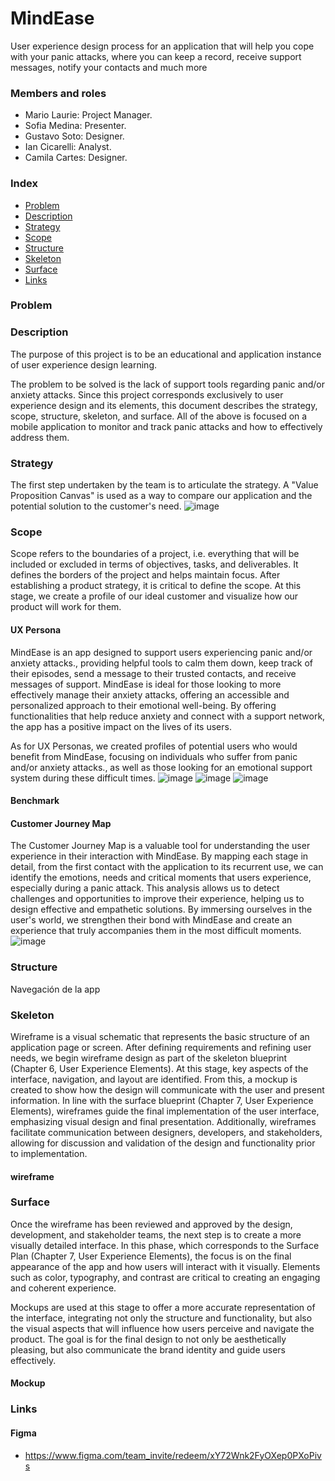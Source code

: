 # MindEase
User experience design process for an application that will help you cope with your panic attacks, where you can keep a record, receive support messages, notify your contacts and much more

### Members and roles

+ Mario Laurie: Project Manager. 
+ Sofia Medina: Presenter.
+ Gustavo Soto: Designer.
+ Ian Cicarelli: Analyst.
+ Camila Cartes: Designer.


### Index
- [Problem](#problem)
- [Description](#description)
- [Strategy](#strategy)
- [Scope](#scope)
- [Structure](#structure)
- [Skeleton](#skeleton)
- [Surface](#surface)
- [Links](#links)

### Problem

### Description

The purpose of this project is to be an educational and application instance of user experience design learning.

The problem to be solved is the lack of support tools regarding panic and/or anxiety attacks. Since this project corresponds exclusively to user experience design and its elements, this document describes the strategy, scope, structure, skeleton, and surface. All of the above is focused on a mobile application to monitor and track panic attacks and how to effectively address them.

### Strategy 
The first step undertaken by the team is to articulate the strategy. A "Value Proposition Canvas" is used as a way to compare our application and the potential solution to the customer's need.
![image](https://github.com/iancicarelli/UX-PanicAttackApp/blob/64fa9582d4e603680b51056f18b68ff43db76f93/Final%20proyect%20Value%20Proposition%20Canvas.png)

### Scope 
Scope refers to the boundaries of a project, i.e. everything that will be included or excluded in terms of objectives, tasks, and deliverables. It defines the borders of the project and helps maintain focus. After establishing a product strategy, it is critical to define the scope. At this stage, we create a profile of our ideal customer and visualize how our product will work for them.
#### UX Persona
MindEase is an app designed to support users experiencing panic and/or anxiety attacks., providing helpful tools to calm them down, keep track of their episodes, send a message to their trusted contacts, and receive messages of support. MindEase is ideal for those looking to more effectively manage their anxiety attacks, offering an accessible and personalized approach to their emotional well-being. By offering functionalities that help reduce anxiety and connect with a support network, the app has a positive impact on the lives of its users.

As for UX Personas, we created profiles of potential users who would benefit from MindEase, focusing on individuals who suffer from panic and/or anxiety attacks., as well as those looking for an emotional support system during these difficult times.
![image](https://github.com/iancicarelli/UX-PanicAttackApp/blob/main/P1.png?raw=true)
![image](https://github.com/iancicarelli/UX-PanicAttackApp/blob/main/P2.png?raw=true)
![image](https://github.com/iancicarelli/UX-PanicAttackApp/blob/main/P3.png?raw=true)
#### Benchmark 

#### Customer Journey Map 
The Customer Journey Map is a valuable tool for understanding the user experience in their interaction with MindEase. By mapping each stage in detail, from the first contact with the application to its recurrent use, we can identify the emotions, needs and critical moments that users experience, especially during a panic attack. This analysis allows us to detect challenges and opportunities to improve their experience, helping us to design effective and empathetic solutions. By immersing ourselves in the user's world, we strengthen their bond with MindEase and create an experience that truly accompanies them in the most difficult moments.
![image](https://github.com/iancicarelli/UX-PanicAttackApp/blob/main/CJM.png?raw=true)

### Structure 
Navegación de la app

### Skeleton 
Wireframe is a visual schematic that represents the basic structure of an application page or screen. After defining requirements and refining user needs, we begin wireframe design as part of the skeleton blueprint (Chapter 6, User Experience Elements). At this stage, key aspects of the interface, navigation, and layout are identified. From this, a mockup is created to show how the design will communicate with the user and present information. In line with the surface blueprint (Chapter 7, User Experience Elements), wireframes guide the final implementation of the user interface, emphasizing visual design and final presentation. Additionally, wireframes facilitate communication between designers, developers, and stakeholders, allowing for discussion and validation of the design and functionality prior to implementation.
#### wireframe

### Surface 
Once the wireframe has been reviewed and approved by the design, development, and stakeholder teams, the next step is to create a more visually detailed interface. In this phase, which corresponds to the Surface Plan (Chapter 7, User Experience Elements), the focus is on the final appearance of the app and how users will interact with it visually. Elements such as color, typography, and contrast are critical to creating an engaging and coherent experience.

Mockups are used at this stage to offer a more accurate representation of the interface, integrating not only the structure and functionality, but also the visual aspects that will influence how users perceive and navigate the product. The goal is for the final design to not only be aesthetically pleasing, but also communicate the brand identity and guide users effectively.
#### Mockup 

### Links

#### Figma 
+ https://www.figma.com/team_invite/redeem/xY72Wnk2FyOXep0PXoPivs 
